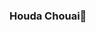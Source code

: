 ### Houda Chouai👋

<!--
<a href="https://github.com/oakoudad/badge42"><img src="https://badge.mediaplus.ma/starryblue/hchouai" alt="hchouai's 42 stats" /></a>
-->

